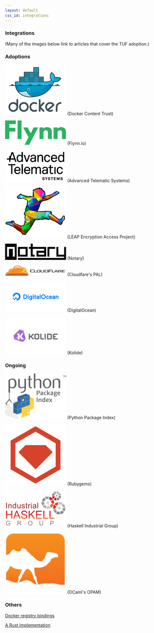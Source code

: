 ```yaml
---
layout: default
css_id: integrations
---
```


### Integrations

(Many of the images below link to articles that cover the TUF adoption.)

### Adoptions
<a href="https://blog.docker.com/2015/08/content-trust-docker-1-8/" rel="docker
logo"><img src="/assets/images/docker_logo.png" width="200"></a>
(Docker Content Trust)


<a href="https://flynn.io/docs/development#the-update-framework-%28tuf%29" rel="Flynn
logo"><img src="/assets/images/flynn_logo.png" width="200"></a>
(Flynn.io)

<a
href="https://advancedtelematic.com/en/press-releases/ats-is-integrating-the-uptane-security-framework-for-over-the-air-software-updates-to-connected-vehicles.html"
rel="ATS logo"><img src="/assets/images/ats_logo.png" width="200"></a>
(Advanced Telematic Systems)

<a
href="https://leap.se/en/2014/darkest-night"
rel="LEAP logo"><img src="/assets/images/leap_logo.png"
width="200"></a>
(LEAP Encryption Access Project)

<a
href="https://github.com/theupdateframework/notary"
rel="Notary logo"><img src="/assets/images/notary_logo.png"
width="200"></a>
(Notary)

<a
href="https://blog.cloudflare.com/pal-a-container-identity-bootstrapping-tool/"
rel="Cloudfare logo"><img src="/assets/images/cloudfare_logo.png"
width="200"></a>
(Cloudfare's PAL)

<a
href="https://www.digitalocean.com/"
rel="DigitalOcean logo"><img src="/assets/images/digitalocean_logo.png"
width="200"></a>
(DigitalOcean)

<a
href="https://github.com/kolide/updater"
rel="Kolide logo"><img src="/assets/images/kolide_logo.png"
width="200"></a>
(Kolide)

### Ongoing

<a
href="https://github.com/pypa/interoperability-peps/blob/master/pep-0458-tuf-online-keys.rst"
rel="PyPI logo"><img src="/assets/images/pypi_logo.png"
width="200"></a>
(Python Package Index)

<a
href="https://corner.squareup.com/2013/12/securing-rubygems-with-tuf-part-1.html"
rel="Rubygems logo"><img src="/assets/images/rubygems_logo.png"
width="200"></a>
(Rubygems)

<a
href="https://www.well-typed.com/blog/2015/04/improving-hackage-security/"
rel="Haskell Industrial Group logo"><img src="/assets/images/haskell_logo.png"
width="200"></a>
(Haskell Industrial Group)

<a
href="https://opam.ocaml.org/blog/Signing-the-opam-repository/" rel="OPAM
logo"><img src="/assets/images/opam_logo.png" width="200"></a> (OCaml's OPAM)

### Others
[Docker registry bindings](https://github.com/davedoesdev/dtuf)

[A Rust implementation](https://crates.io/crates/tuf)
